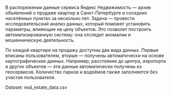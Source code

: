 В распоряжении данные сервиса Яндекс Недвижимость — архив объявлений о продаже квартир в Санкт-Петербурге и соседних населённых пунктах за несколько лет. Задача — провести исследовательский анализ данных, который поможет установить параметры, влияющие на цену объектов. Это позволит построить автоматизированную систему: она отследит аномалии и мошенническую деятельность. 

По каждой квартире на продажу доступны два вида данных. Первые вписаны пользователем, вторые — получены автоматически на основе картографических данных. Например, расстояние до центра, аэропорта и других объектов — эти данные автоматически получены из геосервисов. Количество парков и водоёмов также заполняется без участия пользователя. 

Dataset:
real_estate_data.csv
